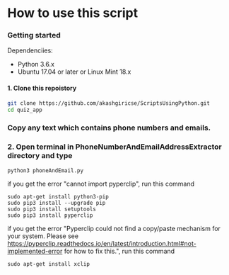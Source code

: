 # How to use this script

### Getting started
Dependenciies:
- Python 3.6.x
- Ubuntu 17.04 or later or Linux Mint 18.x 

#### 1. Clone this repoistory
```bash
git clone https://github.com/akashgiricse/ScriptsUsingPython.git
cd quiz_app
```

### Copy any text which contains phone numbers and emails.

### 2. Open terminal in PhoneNumberAndEmailAddressExtractor directory and type
```
python3 phoneAndEmail.py
```

if you get the error "cannot import pyperclip", run this command 
```
sudo apt-get install python3-pip  
sudo pip3 install --upgrade pip
sudo pip3 install setuptools
sudo pip3 install pyperclip
```

if you get the error "Pyperclip could not find a copy/paste mechanism for your system. Please see https://pyperclip.readthedocs.io/en/latest/introduction.html#not-implemented-error for how to fix this.", run this command
```
sudo apt-get install xclip
```